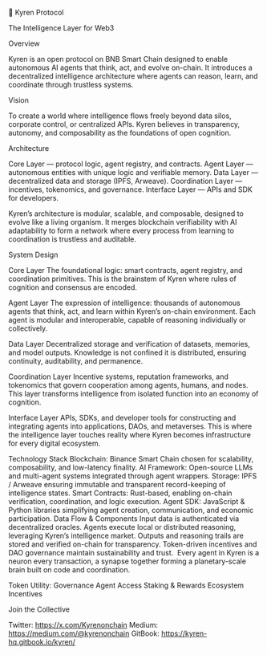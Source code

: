 🧠 Kyren Protocol

The Intelligence Layer for Web3

Overview

Kyren is an open protocol on BNB Smart Chain designed to enable autonomous AI agents that think, act, and evolve on-chain.
It introduces a decentralized intelligence architecture where agents can reason, learn, and coordinate through trustless systems.

Vision

To create a world where intelligence flows freely 
beyond data silos, corporate control, or centralized APIs.
Kyren believes in transparency, autonomy, and composability as the foundations of open cognition.

Architecture

Core Layer — protocol logic, agent registry, and contracts.
Agent Layer — autonomous entities with unique logic and verifiable memory.
Data Layer — decentralized data and storage (IPFS, Arweave).
Coordination Layer — incentives, tokenomics, and governance.
Interface Layer — APIs and SDK for developers.


Kyren’s architecture is modular, scalable, and composable, designed to evolve like a living organism.
It merges blockchain verifiability with AI adaptability to form a network where every process from learning to coordination is trustless and auditable.


System Design

Core Layer
The foundational logic: smart contracts, agent registry, and coordination primitives.
This is the brainstem of Kyren where rules of cognition and consensus are encoded.

Agent Layer
The expression of intelligence: thousands of autonomous agents that think, act, and learn within Kyren’s on-chain environment.
Each agent is modular and interoperable, capable of reasoning individually or collectively.

Data Layer
Decentralized storage and verification of datasets, memories, and model outputs.
Knowledge is not confined it is distributed, ensuring continuity, auditability, and permanence.

Coordination Layer
Incentive systems, reputation frameworks, and tokenomics that govern cooperation among agents, humans, and nodes.
This layer transforms intelligence from isolated function into an economy of cognition.

Interface Layer
APIs, SDKs, and developer tools for constructing and integrating agents into applications, DAOs, and metaverses.
This is where the intelligence layer touches reality where Kyren becomes infrastructure for every digital ecosystem.



Technology Stack
Blockchain: Binance Smart Chain  chosen for scalability, composability, and low-latency finality.
AI Framework: Open-source LLMs and multi-agent systems integrated through agent wrappers.
Storage: IPFS / Arweave ensuring immutable and transparent record-keeping of intelligence states.
Smart Contracts: Rust-based, enabling on-chain verification, coordination, and logic execution.
Agent SDK: JavaScript & Python libraries simplifying agent creation, communication, and economic participation.
Data Flow & Components
Input data is authenticated via decentralized oracles.
Agents execute local or distributed reasoning, leveraging Kyren’s intelligence market.
Outputs and reasoning trails are stored and verified on-chain for transparency.
Token-driven incentives and DAO governance maintain sustainability and trust.
​
Every agent in Kyren is a neuron every transaction, a synapse
together forming a planetary-scale brain built on code and coordination.

Token Utility:
Governance
Agent Access
Staking & Rewards
Ecosystem Incentives




Join the Collective

Twitter: https://x.com/Kyrenonchain
Medium: https://medium.com/@kyrenonchain
GitBook: https://kyren-hq.gitbook.io/kyren/                                                                                                                                                                                                                                                                                                                                                                                                                                                                                                                                                                                                                                                                                                                                                                                                                                                                                                                                                                                                                                                                                                                                                                                                                                                                                                                                                                                                                                                                                                                                                                                                                                                                                                                                                                           
